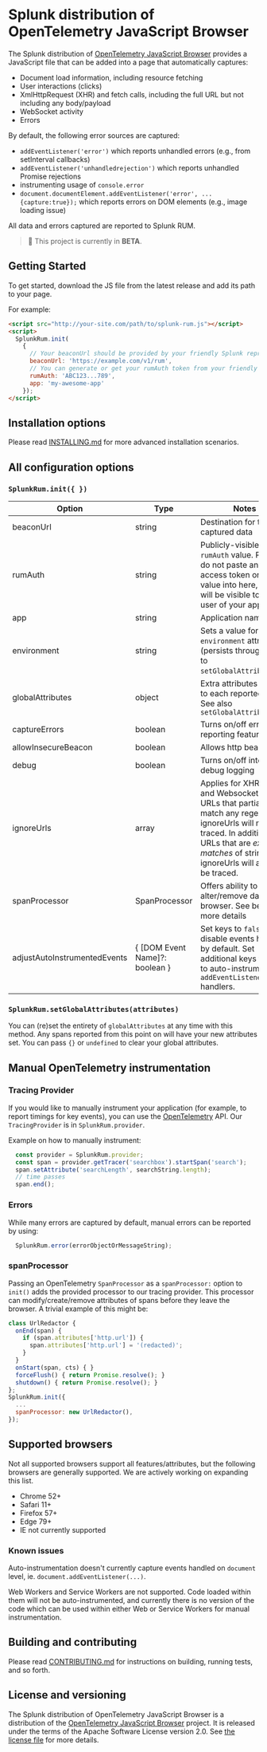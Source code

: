 # Splunk distribution of OpenTelemetry JavaScript Browser

The Splunk distribution of [OpenTelemetry JavaScript
Browser](https://github.com/open-telemetry/opentelemetry-js)
provides a JavaScript file that can be added into a page
that automatically captures:

- Document load information, including resource fetching
- User interactions (clicks)
- XmlHttpRequest (XHR) and fetch calls, including the full URL but not
  including any body/payload
- WebSocket activity
- Errors

By default, the following error sources are captured:

- `addEventListener('error')` which reports unhandled errors (e.g., from
  setInterval callbacks)
- `addEventListener('unhandledrejection')` which reports unhandled Promise
  rejections
- instrumenting usage of `console.error`
- `document.documentElement.addEventListener('error', ... {capture:true});`
  which reports errors on DOM elements (e.g., image loading issue)

All data and errors captured are reported to Splunk RUM.

> :construction: This project is currently in **BETA**.

## Getting Started

To get started, download the JS file from the latest release and add its path
to your page.

For example:

```html
<script src="http://your-site.com/path/to/splunk-rum.js"></script>
<script>
  SplunkRum.init(
    {
      // Your beaconUrl should be provided by your friendly Splunk representative
      beaconUrl: 'https://example.com/v1/rum',
      // You can generate or get your rumAuth token from your friendly Splunk representative
      rumAuth: 'ABC123...789',
      app: 'my-awesome-app'
    });
</script>
```

## Installation options

Please read [INSTALLING.md](./docs/INSTALLING.md) for more advanced installation scenarios.

## All configuration options

### `SplunkRum.init({ })`

| Option | Type | Notes | Required? | Default |
|--------|------|-------|-----------|---------|
| beaconUrl | string | Destination for the captured data | Yes | (No default) |
| rumAuth | string | Publicly-visible `rumAuth` value.  Please do not paste any other access token or auth value into here, as this will be visible to every user of your app | Yes | (No default) |
| app | string | Application name | No | 'unknown-browser-app' |
| environment | string | Sets a value for the `environment` attribute (persists through calls to `setGlobalAttributes()`) | No | (No default) |
| globalAttributes | object | Extra attributes to add to each reported span.  See also `setGlobalAttributes` | No | {} |
| captureErrors | boolean | Turns on/off error reporting feature | No | true |
| allowInsecureBeacon | boolean | Allows http beacon urls | No | false |
| debug | boolean | Turns on/off internal debug logging | No | false |
| ignoreUrls | array | Applies for XHR,Fetch and Websocket URLs. URLs that partially match any regex in ignoreUrls will not be traced. In addition, URLs that are _exact matches_ of strings in ignoreUrls will also not be traced. | No | [] |
| spanProcessor | SpanProcessor | Offers ability to alter/remove data in-browser.  See below for more details | No | (undefined) |
| adjustAutoInstrumentedEvents | { [DOM Event Name]?: boolean } | Set keys to `false` to disable events handled by default. Set additional keys to true to auto-instrument `addEventListener` handlers. | No | Please check `window.SplunkRum.DEFAULT_AUTO_INSTRUMENTED_EVENTS` |

### `SplunkRum.setGlobalAttributes(attributes)`

You can (re)set the entirety of `globalAttributes` at any time with this
method.  Any spans reported from this point on will have your new attributes
set.  You can pass `{}` or `undefined` to clear your global attributes.

## Manual OpenTelemetry instrumentation

### Tracing Provider

If you would like to manually instrument your application (for example, to
report timings for key events), you can use the
[OpenTelemetry](https://github.com/open-telemetry/opentelemetry-js/tree/master/packages/opentelemetry-tracing)
API.  Our `TracingProvider` is in `SplunkRum.provider`.

Example on how to manually instrument:

```javascript
  const provider = SplunkRum.provider;
  const span = provider.getTracer('searchbox').startSpan('search');
  span.setAttribute('searchLength', searchString.length);
  // time passes
  span.end();
```

### Errors

While many errors are captured by default, manual errors can be reported by
using:

```javascript
  SplunkRum.error(errorObjectOrMessageString);
```

### spanProcessor

Passing an OpenTelemetry `SpanProcessor` as a `spanProcessor:` option to `init()` adds the provided
processor to our tracing provider.  This processor can modify/create/remove attributes of
spans before they leave the browser.  A trivial example of this might be:

```javascript
class UrlRedactor {
  onEnd(span) {
    if (span.attributes['http.url']) {
      span.attributes['http.url'] = '(redacted)';
    }
  }
  onStart(span, cts) { }
  forceFlush() { return Promise.resolve(); }
  shutdown() { return Promise.resolve(); }
};
SplunkRum.init({
  ...
  spanProcessor: new UrlRedactor(),
});
```

## Supported browsers

Not all supported browsers support all features/attributes, but the following browsers are generally supported.  We are actively working on expanding this list.

- Chrome 52+
- Safari 11+
- Firefox 57+
- Edge 79+
- IE not currently supported

### Known issues

Auto-instrumentation doesn't currently capture events handled on `document` level, ie. `document.addEventListener(...)`.

Web Workers and Service Workers are not supported. Code loaded within them will not be auto-instrumented, and currently there is no version of the code which can be used within either Web or Service Workers for manual instrumentation.

## Building and contributing

Please read [CONTRIBUTING.md](./docs/CONTRIBUTING.md) for instructions on building, running tests, and so forth.

## License and versioning

The Splunk distribution of OpenTelemetry JavaScript Browser is a distribution
of the [OpenTelemetry JavaScript
Browser](https://github.com/open-telemetry/opentelemetry-js) project. It is
released under the terms of the Apache Software License version 2.0. See [the
license file](./LICENSE) for more details.
